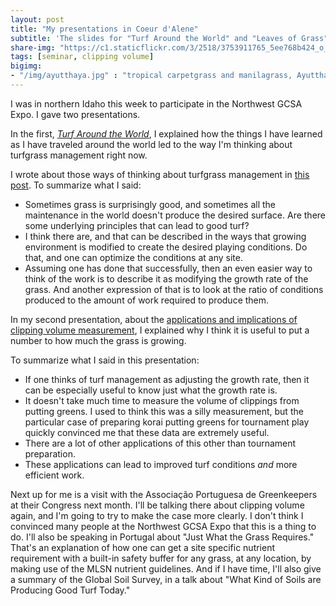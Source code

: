 ```yaml
---
layout: post
title: "My presentations in Coeur d'Alene"
subtitle: 'The slides for "Turf Around the World" and "Leaves of Grass"'
share-img: "https://c1.staticflickr.com/3/2518/3753911765_5ee768b424_o_d.jpg"
tags: [seminar, clipping volume]
bigimg:
- "/img/ayutthaya.jpg" : "tropical carpetgrass and manilagrass, Ayutthaya"
---
```


I was in northern Idaho this week to participate in the Northwest GCSA Expo. I gave two presentations.

In the first, [*Turf Around the World*](https://speakerdeck.com/micahwoods/turf-around-the-world), I explained how the things I have learned as I have traveled around the world led to the way I'm thinking about turfgrass management right now.

<script async class="speakerdeck-embed" data-id="0b1cf079ff704025a6fb38c5a1206fd5" data-ratio="1.33333333333333" src="//speakerdeck.com/assets/embed.js"></script>

I wrote about those ways of thinking about turfgrass management in [this post](http://www.asianturfgrass.com/2017-09-13-three-ways-think-of-turfgrass-management/). To summarize what I said:

* Sometimes grass is surprisingly good, and sometimes all the maintenance in the world doesn't produce the desired surface. Are there some underlying principles that can lead to good turf?
* I think there are, and that can be described in the ways that growing environment is modified to create the desired playing conditions. Do that, and one can optimize the conditions at any site.
* Assuming one has done that successfully, then an even easier way to think of the work is to describe it as modifying the growth rate of the grass. And another expression of that is to look at the ratio of conditions produced to the amount of work required to produce them.

In my second presentation, about the [applications and implications of clipping volume measurement](https://speakerdeck.com/micahwoods/leaves-of-grass-applications-and-implications-of-clipping-volume), I explained why I think it is useful to put a number to how much the grass is growing.

<script async class="speakerdeck-embed" data-id="9276e2a345a64d858ff4386b5a3d2c11" data-ratio="1.33333333333333" src="//speakerdeck.com/assets/embed.js"></script>

To summarize what I said in this presentation:

* If one thinks of turf management as adjusting the growth rate, then it can be especially useful to know just what the growth rate is.
* It doesn't take much time to measure the volume of clippings from putting greens. I used to think this was a silly measurement, but the particular case of preparing korai putting greens for tournament play quickly convinced me that these data are extremely useful.
* There are a lot of other applications of this other than tournament preparation.
* These applications can lead to improved turf conditions *and* more efficient work.

Next up for me is a visit with the Associação Portuguesa de Greenkeepers at their Congress next month. I'll be talking there about clipping volume again, and I'm going to try to make the case more clearly. I don't think I convinced many people at the Northwest GCSA Expo that this is a thing to do. I'll also be speaking in Portugal about "Just What the Grass Requires." That's an explanation of how one can get a site specific nutrient requirement with a built-in safety buffer for any grass, at any location, by making use of the MLSN nutrient guidelines. And if I have time, I'll also give a summary of the Global Soil Survey, in a talk about "What Kind of Soils are Producing Good Turf Today."
